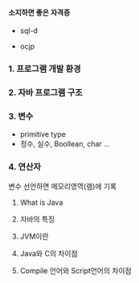 

#### 소지하면 좋은 자격증

- sql-d

- ocjp



### 1. 프로그램 개발 환경

### 2. 자바 프로그램 구조

### 3. 변수

- primitive type 
-  정수, 실수, Boollean, char ...



### 4. 연산자



변수 선언하면 메모리영역(램)에 기록

1. What is Java

2. 자바의 특징

3. JVM이란

4. Java와 C의 차이점

5. Compile 언어와 Script언어의 차이점




